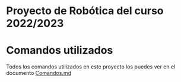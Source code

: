 # Proyecto de Robótica del curso 2022/2023

# Comandos utilizados

Todos los comandos utilizados en este proyecto los puedes ver en el documento [Comandos.md](COMANDOS.md)